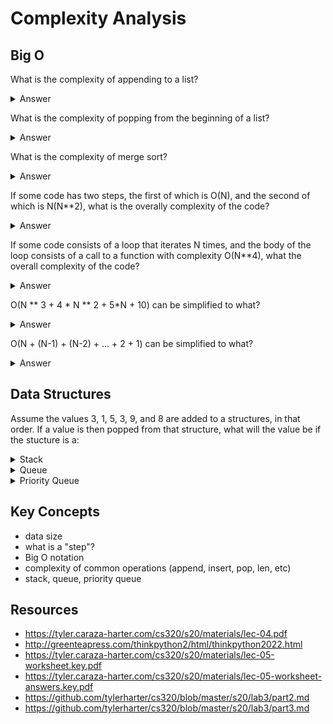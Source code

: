 # Complexity Analysis

## Big O

What is the complexity of appending to a list?

<details>
<summary>Answer</summary>
O(1)
</details>

What is the complexity of popping from the beginning of a list?

<details>
<summary>Answer</summary>
O(N), where N is len(N)
</details>

What is the complexity of merge sort?

<details>
<summary>Answer</summary>
O(N log N), where N is len(N)
</details>

If some code has two steps, the first of which is O(N), and the second
of which is N(N**2), what is the overally complexity of the code?

<details>
<summary>Answer</summary>
O(N ** 2)
</details>

If some code consists of a loop that iterates N times, and the body of
the loop consists of a call to a function with complexity O(N**4),
what the overall complexity of the code?

<details>
<summary>Answer</summary>
O(N ** 5)
</details>

O(N ** 3 + 4 * N ** 2 + 5*N + 10) can be simplified to what?

<details>
<summary>Answer</summary>
O(N ** 3)
</details>

O(N + (N-1) + (N-2) + ... + 2 + 1) can be simplified to what?

<details>
<summary>Answer</summary>
O(N**2)
</details>

## Data Structures

Assume the values 3, 1, 5, 3, 9, and 8 are added to a structures, in
that order.  If a value is then popped from that structure, what will
the value be if the stucture is a:

<details>
<summary>Stack</summary>
8
</details>

<details>
<summary>Queue</summary>
3
</details>

<details>
<summary>Priority Queue</summary>
either 1 or 9, depending on whether smaller or larger is considered higher priority
</details>

## Key Concepts
 * data size
 * what is a "step"?
 * Big O notation
 * complexity of common operations (append, insert, pop, len, etc)
 * stack, queue, priority queue

## Resources
 * https://tyler.caraza-harter.com/cs320/s20/materials/lec-04.pdf
 * http://greenteapress.com/thinkpython2/html/thinkpython2022.html
 * https://tyler.caraza-harter.com/cs320/s20/materials/lec-05-worksheet.key.pdf
 * https://tyler.caraza-harter.com/cs320/s20/materials/lec-05-worksheet-answers.key.pdf
 * https://github.com/tylerharter/cs320/blob/master/s20/lab3/part2.md
 * https://github.com/tylerharter/cs320/blob/master/s20/lab3/part3.md
